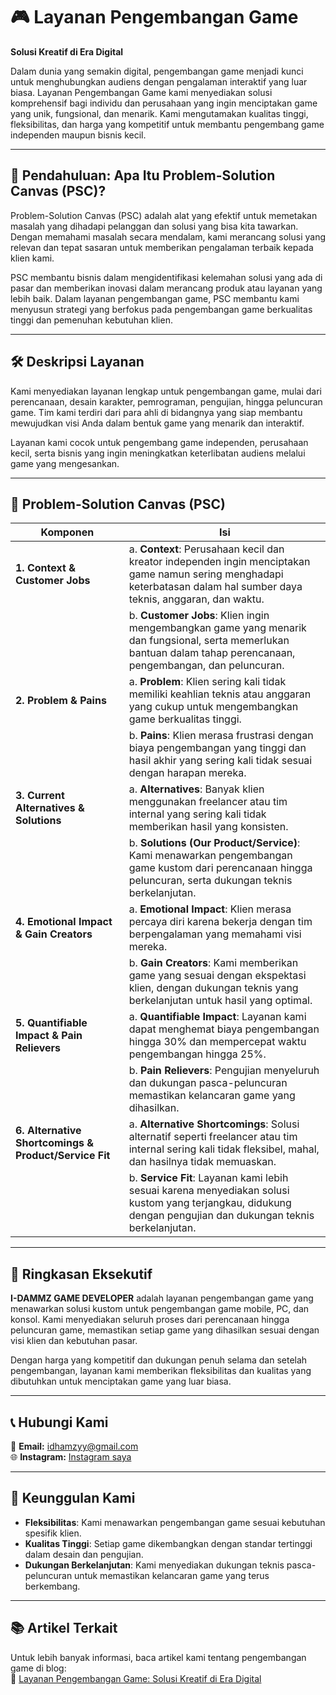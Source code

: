 # 🎮 Layanan Pengembangan Game
**Solusi Kreatif di Era Digital**

Dalam dunia yang semakin digital, pengembangan game menjadi kunci untuk menghubungkan audiens dengan pengalaman interaktif yang luar biasa. Layanan Pengembangan Game kami menyediakan solusi komprehensif bagi individu dan perusahaan yang ingin menciptakan game yang unik, fungsional, dan menarik. Kami mengutamakan kualitas tinggi, fleksibilitas, dan harga yang kompetitif untuk membantu pengembang game independen maupun bisnis kecil.

---

## 🧩 **Pendahuluan: Apa Itu Problem-Solution Canvas (PSC)?**

Problem-Solution Canvas (PSC) adalah alat yang efektif untuk memetakan masalah yang dihadapi pelanggan dan solusi yang bisa kita tawarkan. Dengan memahami masalah secara mendalam, kami merancang solusi yang relevan dan tepat sasaran untuk memberikan pengalaman terbaik kepada klien kami.

PSC membantu bisnis dalam mengidentifikasi kelemahan solusi yang ada di pasar dan memberikan inovasi dalam merancang produk atau layanan yang lebih baik. Dalam layanan pengembangan game, PSC membantu kami menyusun strategi yang berfokus pada pengembangan game berkualitas tinggi dan pemenuhan kebutuhan klien.

---

## 🛠️ **Deskripsi Layanan**

Kami menyediakan layanan lengkap untuk pengembangan game, mulai dari perencanaan, desain karakter, pemrograman, pengujian, hingga peluncuran game. Tim kami terdiri dari para ahli di bidangnya yang siap membantu mewujudkan visi Anda dalam bentuk game yang menarik dan interaktif.

Layanan kami cocok untuk pengembang game independen, perusahaan kecil, serta bisnis yang ingin meningkatkan keterlibatan audiens melalui game yang mengesankan.

---

## 📑 **Problem-Solution Canvas (PSC)**

| **Komponen**                       | **Isi**                                                                                                                                                                           |  
|-------------------------------------|----------------------------------------------------------------------------------------------------------------------------------------------------------------------------------|  
| **1. Context & Customer Jobs**      | a. **Context**: Perusahaan kecil dan kreator independen ingin menciptakan game namun sering menghadapi keterbatasan dalam hal sumber daya teknis, anggaran, dan waktu.            |  
|                                     | b. **Customer Jobs**: Klien ingin mengembangkan game yang menarik dan fungsional, serta memerlukan bantuan dalam tahap perencanaan, pengembangan, dan peluncuran.                   |  
| **2. Problem & Pains**              | a. **Problem**: Klien sering kali tidak memiliki keahlian teknis atau anggaran yang cukup untuk mengembangkan game berkualitas tinggi.                                            |  
|                                     | b. **Pains**: Klien merasa frustrasi dengan biaya pengembangan yang tinggi dan hasil akhir yang sering kali tidak sesuai dengan harapan mereka.                                    |  
| **3. Current Alternatives & Solutions** | a. **Alternatives**: Banyak klien menggunakan freelancer atau tim internal yang sering kali tidak memberikan hasil yang konsisten.                                               |  
|                                     | b. **Solutions (Our Product/Service)**: Kami menawarkan pengembangan game kustom dari perencanaan hingga peluncuran, serta dukungan teknis berkelanjutan.                        |  
| **4. Emotional Impact & Gain Creators** | a. **Emotional Impact**: Klien merasa percaya diri karena bekerja dengan tim berpengalaman yang memahami visi mereka.                                                          |  
|                                     | b. **Gain Creators**: Kami memberikan game yang sesuai dengan ekspektasi klien, dengan dukungan teknis yang berkelanjutan untuk hasil yang optimal.                                |  
| **5. Quantifiable Impact & Pain Relievers** | a. **Quantifiable Impact**: Layanan kami dapat menghemat biaya pengembangan hingga 30% dan mempercepat waktu pengembangan hingga 25%.                                              |  
|                                     | b. **Pain Relievers**: Pengujian menyeluruh dan dukungan pasca-peluncuran memastikan kelancaran game yang dihasilkan.                                                             |  
| **6. Alternative Shortcomings & Product/Service Fit** | a. **Alternative Shortcomings**: Solusi alternatif seperti freelancer atau tim internal sering kali tidak fleksibel, mahal, dan hasilnya tidak memuaskan.                        |  
|                                     | b. **Service Fit**: Layanan kami lebih sesuai karena menyediakan solusi kustom yang terjangkau, didukung dengan pengujian dan dukungan teknis berkelanjutan.                      |  

---

## 📝 **Ringkasan Eksekutif**

**I-DAMMZ GAME DEVELOPER** adalah layanan pengembangan game yang menawarkan solusi kustom untuk pengembangan game mobile, PC, dan konsol. Kami menyediakan seluruh proses dari perencanaan hingga peluncuran game, memastikan setiap game yang dihasilkan sesuai dengan visi klien dan kebutuhan pasar.  

Dengan harga yang kompetitif dan dukungan penuh selama dan setelah pengembangan, layanan kami memberikan fleksibilitas dan kualitas yang dibutuhkan untuk menciptakan game yang luar biasa.

---

## 📞 **Hubungi Kami**  
📩 **Email:** idhamzyy@gmail.com  
🌐 **Instagram:** [Instagram saya](https://www.instagram.com/idhammzy_/)  

---

## 🌟 **Keunggulan Kami**  
- **Fleksibilitas**: Kami menawarkan pengembangan game sesuai kebutuhan spesifik klien.  
- **Kualitas Tinggi**: Setiap game dikembangkan dengan standar tertinggi dalam desain dan pengujian.  
- **Dukungan Berkelanjutan**: Kami menyediakan dukungan teknis pasca-peluncuran untuk memastikan kelancaran game yang terus berkembang.

---

## 📚 **Artikel Terkait**  
Untuk lebih banyak informasi, baca artikel kami tentang pengembangan game di blog:  
🔗 [Layanan Pengembangan Game: Solusi Kreatif di Era Digital](https://idhamkholid24.blogspot.com/2024/10/layanan-pengembangan-game.html)  
